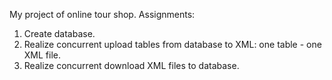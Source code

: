 My project of online tour shop.
Assignments:
1. Create database.
2. Realize concurrent upload tables from database to XML: one table - one XML file.
3. Realize concurrent download XML files to database.
